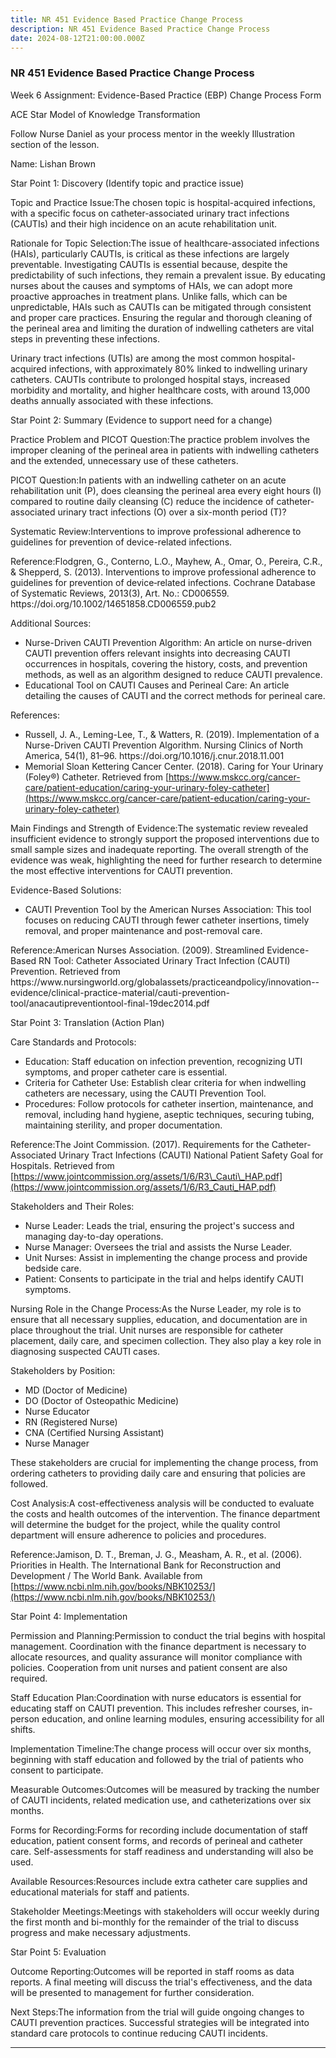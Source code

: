 ```yaml
---
title: NR 451 Evidence Based Practice Change Process
description: NR 451 Evidence Based Practice Change Process
date: 2024-08-12T21:00:00.000Z
---
```


### NR 451 Evidence Based Practice Change Process

Week 6 Assignment: Evidence-Based Practice (EBP) Change Process Form

ACE Star Model of Knowledge Transformation

Follow Nurse Daniel as your process mentor in the weekly Illustration section of the lesson.

Name: Lishan Brown

Star Point 1: Discovery (Identify topic and practice issue)

Topic and Practice Issue:The chosen topic is hospital-acquired infections, with a specific focus on catheter-associated urinary tract infections (CAUTIs) and their high incidence on an acute rehabilitation unit.

Rationale for Topic Selection:The issue of healthcare-associated infections (HAIs), particularly CAUTIs, is critical as these infections are largely preventable. Investigating CAUTIs is essential because, despite the predictability of such infections, they remain a prevalent issue. By educating nurses about the causes and symptoms of HAIs, we can adopt more proactive approaches in treatment plans. Unlike falls, which can be unpredictable, HAIs such as CAUTIs can be mitigated through consistent and proper care practices. Ensuring the regular and thorough cleaning of the perineal area and limiting the duration of indwelling catheters are vital steps in preventing these infections.

Urinary tract infections (UTIs) are among the most common hospital-acquired infections, with approximately 80% linked to indwelling urinary catheters. CAUTIs contribute to prolonged hospital stays, increased morbidity and mortality, and higher healthcare costs, with around 13,000 deaths annually associated with these infections.

Star Point 2: Summary (Evidence to support need for a change)

Practice Problem and PICOT Question:The practice problem involves the improper cleaning of the perineal area in patients with indwelling catheters and the extended, unnecessary use of these catheters.

PICOT Question:In patients with an indwelling catheter on an acute rehabilitation unit (P), does cleansing the perineal area every eight hours (I) compared to routine daily cleansing (C) reduce the incidence of catheter-associated urinary tract infections (O) over a six-month period (T)?

Systematic Review:Interventions to improve professional adherence to guidelines for prevention of device-related infections.

Reference:Flodgren, G., Conterno, L.O., Mayhew, A., Omar, O., Pereira, C.R., & Shepperd, S. (2013). Interventions to improve professional adherence to guidelines for prevention of device‐related infections. Cochrane Database of Systematic Reviews, 2013(3), Art. No.: CD006559. https\://doi.org/10.1002/14651858.CD006559.pub2

Additional Sources:

* Nurse-Driven CAUTI Prevention Algorithm: An article on nurse-driven CAUTI prevention offers relevant insights into decreasing CAUTI occurrences in hospitals, covering the history, costs, and prevention methods, as well as an algorithm designed to reduce CAUTI prevalence.
* Educational Tool on CAUTI Causes and Perineal Care: An article detailing the causes of CAUTI and the correct methods for perineal care.

References:

* Russell, J. A., Leming-Lee, T., & Watters, R. (2019). Implementation of a Nurse-Driven CAUTI Prevention Algorithm. Nursing Clinics of North America, 54(1), 81–96. https\://doi.org/10.1016/j.cnur.2018.11.001
* Memorial Sloan Kettering Cancer Center. (2018). Caring for Your Urinary (Foley®) Catheter. Retrieved from [https://www.mskcc.org/cancer-care/patient-education/caring-your-urinary-foley-catheter](https://www.mskcc.org/cancer-care/patient-education/caring-your-urinary-foley-catheter)

Main Findings and Strength of Evidence:The systematic review revealed insufficient evidence to strongly support the proposed interventions due to small sample sizes and inadequate reporting. The overall strength of the evidence was weak, highlighting the need for further research to determine the most effective interventions for CAUTI prevention.

Evidence-Based Solutions:

* CAUTI Prevention Tool by the American Nurses Association: This tool focuses on reducing CAUTI through fewer catheter insertions, timely removal, and proper maintenance and post-removal care.

Reference:American Nurses Association. (2009). Streamlined Evidence-Based RN Tool: Catheter Associated Urinary Tract Infection (CAUTI) Prevention. Retrieved from https\://www\.nursingworld.org/globalassets/practiceandpolicy/innovation--evidence/clinical-practice-material/cauti-prevention-tool/anacautipreventiontool-final-19dec2014.pdf

Star Point 3: Translation (Action Plan)

Care Standards and Protocols:

* Education: Staff education on infection prevention, recognizing UTI symptoms, and proper catheter care is essential.
* Criteria for Catheter Use: Establish clear criteria for when indwelling catheters are necessary, using the CAUTI Prevention Tool.
* Procedures: Follow protocols for catheter insertion, maintenance, and removal, including hand hygiene, aseptic techniques, securing tubing, maintaining sterility, and proper documentation.

Reference:The Joint Commission. (2017). Requirements for the Catheter-Associated Urinary Tract Infections (CAUTI) National Patient Safety Goal for Hospitals. Retrieved from [https://www.jointcommission.org/assets/1/6/R3\_Cauti\_HAP.pdf](https://www.jointcommission.org/assets/1/6/R3_Cauti_HAP.pdf)

Stakeholders and Their Roles:

* Nurse Leader: Leads the trial, ensuring the project's success and managing day-to-day operations.
* Nurse Manager: Oversees the trial and assists the Nurse Leader.
* Unit Nurses: Assist in implementing the change process and provide bedside care.
* Patient: Consents to participate in the trial and helps identify CAUTI symptoms.

Nursing Role in the Change Process:As the Nurse Leader, my role is to ensure that all necessary supplies, education, and documentation are in place throughout the trial. Unit nurses are responsible for catheter placement, daily care, and specimen collection. They also play a key role in diagnosing suspected CAUTI cases.

Stakeholders by Position:

* MD (Doctor of Medicine)
* DO (Doctor of Osteopathic Medicine)
* Nurse Educator
* RN (Registered Nurse)
* CNA (Certified Nursing Assistant)
* Nurse Manager

These stakeholders are crucial for implementing the change process, from ordering catheters to providing daily care and ensuring that policies are followed.

Cost Analysis:A cost-effectiveness analysis will be conducted to evaluate the costs and health outcomes of the intervention. The finance department will determine the budget for the project, while the quality control department will ensure adherence to policies and procedures.

Reference:Jamison, D. T., Breman, J. G., Measham, A. R., et al. (2006). Priorities in Health. The International Bank for Reconstruction and Development / The World Bank. Available from [https://www.ncbi.nlm.nih.gov/books/NBK10253/](https://www.ncbi.nlm.nih.gov/books/NBK10253/)

Star Point 4: Implementation

Permission and Planning:Permission to conduct the trial begins with hospital management. Coordination with the finance department is necessary to allocate resources, and quality assurance will monitor compliance with policies. Cooperation from unit nurses and patient consent are also required.

Staff Education Plan:Coordination with nurse educators is essential for educating staff on CAUTI prevention. This includes refresher courses, in-person education, and online learning modules, ensuring accessibility for all shifts.

Implementation Timeline:The change process will occur over six months, beginning with staff education and followed by the trial of patients who consent to participate.

Measurable Outcomes:Outcomes will be measured by tracking the number of CAUTI incidents, related medication use, and catheterizations over six months.

Forms for Recording:Forms for recording include documentation of staff education, patient consent forms, and records of perineal and catheter care. Self-assessments for staff readiness and understanding will also be used.

Available Resources:Resources include extra catheter care supplies and educational materials for staff and patients.

Stakeholder Meetings:Meetings with stakeholders will occur weekly during the first month and bi-monthly for the remainder of the trial to discuss progress and make necessary adjustments.

Star Point 5: Evaluation

Outcome Reporting:Outcomes will be reported in staff rooms as data reports. A final meeting will discuss the trial's effectiveness, and the data will be presented to management for further consideration.

Next Steps:The information from the trial will guide ongoing changes to CAUTI prevention practices. Successful strategies will be integrated into standard care protocols to continue reducing CAUTI incidents.

***
